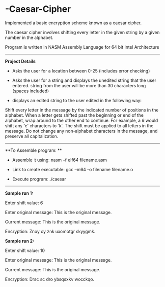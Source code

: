 # -Caesar-Cipher
Implemented a basic encryption scheme known as a caesar cipher. 

The caesar cipher involves shifting every letter in the given string by a given number in the alphabet.

Program is written in NASM Assembly Language for 64 bit Intel Architecture

------------------------------------------------------------------------------------------------------------------
**Project Details**

- Asks the user for a location between 0-25 (includes error checking)

- Asks the user for a string and displays the unedited string that the user entered. string from the user will be more than 30 characters long (spaces
included)

- displays an edited string to the user edited in the following way:

Shift every letter in the message by the indicated number of positions in the
alphabet. When a letter gets shifted past the beginning or end of the alphabet,
wrap around to the other end to continue. For example, a 6 would shift any 'e'
characters to 'k'. The shift must be applied to all letters in the message. Do not
change any non-alphabet characters in the message, and preserve all
capitalization.

------------------------------------------------------------------------------------------------------------------

**To Assemble program: **

- Assemble it using: nasm –f elf64 filename.asm

- Link to create executable: gcc –m64 –o filename filename.o

- Execute program: ./caesar 

------------------------------------------------------------------------------------------------------------------
**Sample run 1:**

Enter shift value: 6

Enter original message: This is the original message.

Current message: This is the original message.

Encryption: Znoy oy znk uxomotgr skyygmk.


**Sample run 2:**

Enter shift value: 10

Enter original message: This is the original message.

Current message: This is the original message.

Encryption: Drsc sc dro ybsqsxkv wocckqo.

